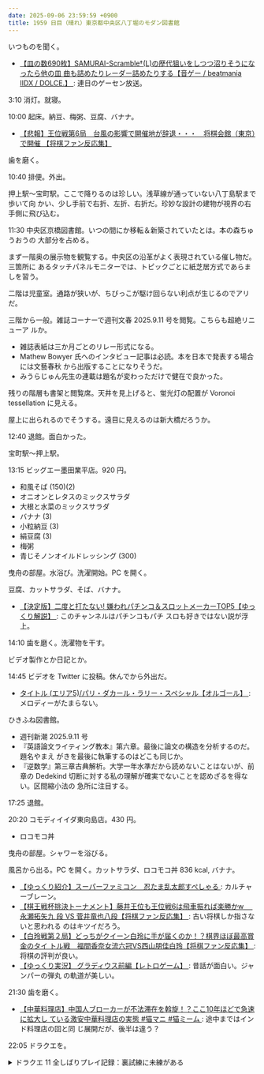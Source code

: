 ```yaml
---
date: 2025-09-06 23:59:59 +0900
title: 1959 日目（晴れ）東京都中央区八丁堀のモダン図書館
---
```


いつものを聞く。

* [【皿の数690枚】SAMURAI-Scramble†(L)の歴代狙いをしつつ沼りそうになったら他の皿
  曲も詰めたりレーダー詰めたりする【音ゲー / beatmania IIDX / DOLCE.】
  ](https://www.youtube.com/watch?v=bhNU62dyHQE): 連日のゲーセン放送。

3:10 消灯。就寝。

10:00 起床。納豆、梅粥、豆腐、バナナ。

* [【悲報】王位戦第6局　台風の影響で開催地が辞退・・・　将棋会館（東京）で開催
  【将棋ファン反応集】](https://www.youtube.com/watch?v=iAkjbCiNwK0)

歯を磨く。

10:40 排便。外出。

押上駅～宝町駅。ここで降りるのは珍しい。浅草線が通っていない八丁島駅まで歩いて向
かい、少し手前で右折、左折、右折だ。珍妙な設計の建物が視界の右手側に飛び込む。

<blockquote class="twitter-tweet"
  data-conversation="none"
  data-media-max-width="480" data-theme="dark" data-align="center">
<a href="https://twitter.com/showa_yojyo/status/1964202568671797719"></a>
</blockquote>

11:30 中央区京橋図書館。いつの間にか移転＆新築されていたとは。本の森ちゅうおうの
大部分を占める。

まず一階奥の展示物を観覧する。中央区の沿革がよく表現されている催し物だ。三箇所に
あるタッチパネルモニターでは、トピックごとに紙芝居方式であらましを習う。

二階は児童室。通路が狭いが、ちびっこが駆け回らない利点が生じるのでアリだ。

三階から一般。雑誌コーナーで週刊文春 2025.9.11 号を閲覧。こちらも超絶リニューア
ルか。

* 雑誌表紙は三か月ごとのリレー形式になる。
* Mathew Bowyer 氏へのインタビュー記事は必読。本を日本で発表する場合には文藝春秋
  から出版することになりそうだ。
* みうらじゅん先生の連載は題名が変わっただけで健在で良かった。

残りの階層も書架と閲覧席。天井を見上げると、蛍光灯の配置が Voronoi tessellation
に見える。

屋上に出られるのでそうする。遠目に見えるのは新大橋だろうか。

12:40 退館。面白かった。

宝町駅～押上駅。

13:15 ビッグエー墨田業平店。920 円。

* 和風そば (150)(2)
* オニオンとレタスのミックスサラダ
* 大根と水菜のミックスサラダ
* バナナ (3)
* 小粒納豆 (3)
* 絹豆腐 (3)
* 梅粥
* 青じそノンオイルドレッシング (300)

曳舟の部屋。水浴び。洗濯開始。PC を開く。

豆腐、カットサラダ、そば、バナナ。

* [【決定版】二度と打たない! 嫌われパチンコ＆スロットメーカーTOP5【ゆっくり解説】
  ](https://www.youtube.com/watch?v=VpKjIGJAPIw): このチャンネルはパチンコもパチ
  スロも好きではない説が浮上。

14:10 歯を磨く。洗濯物を干す。

ビデオ製作とか日記とか。

14:45 ビデオを Twitter に投稿。休んでから外出だ。

* [タイトル (エリア5)/パリ・ダカール・ラリー・スペシャル【オルゴール】
  ](https://www.youtube.com/watch?v=uCq8qqsWxO8): メロディーがたまらない。

ひきふね図書館。

* 週刊新潮 2025.9.11 号
* 『英語論文ライティング教本』第六章。最後に論文の構造を分析するのだ。題名やまえ
  がきを最後に執筆するのはどこも同じか。
* 『逆数学』第三章古典解析。大学一年水準だから読めないことはないが、前章の
  Dedekind 切断に対する私の理解が確実でないことを認めざるを得ない。区間縮小法の
  急所に注目する。

17:25 退館。

20:20 コモディイイダ東向島店。430 円。

* ロコモコ丼

曳舟の部屋。シャワーを浴びる。

風呂から出る。PC を開く。カットサラダ、ロコモコ丼 836 kcal, バナナ。

* [【ゆっくり紹介】スーパーファミコン　忍たま乱太郎すぺしゃる
  ](https://www.youtube.com/watch?v=5PqgcQzohtg): カルチャーブレーン。
* [【棋王戦杯挑決トーナメント】藤井王位も王位戦6は飛車振れば楽勝かw　 永瀬拓矢九
  段 VS 菅井竜也八段【将棋ファン反応集】
  ](https://www.youtube.com/watch?v=I18QaT6UzN0): 古い将棋しか指さないと思われる
  のはキツイだろう。
* [【白玲戦第２局】どっちがクイーン白玲に手が届くのか！？棋界ほぼ最高賞金のタイ
  トル戦　福間香奈女流六冠VS西山朋佳白玲【将棋ファン反応集】
  ](https://www.youtube.com/watch?v=v4QPRhH15JM): 将棋の評判が良い。
* [【ゆっくり実況】 グラディウス前編【レトロゲーム】
  ](https://www.youtube.com/watch?v=iwoMVDaIulk): 昔話が面白い。ジャンパーの弾丸
  の軌道が美しい。

21:30 歯を磨く。

* [【中華料理店】中国人ブローカーが不法滞在を斡旋！？ここ10年ほどで急速に拡大し
  ている激安中華料理店の実態 #猫マニ #猫ミーム
  ](https://www.youtube.com/watch?v=PanVP3gnyus): 途中まではインド料理店の回と同
  じ展開だが、後半は違う？

22:05 ドラクエを。

<details><summary>ドラクエ 11 全しばりプレイ記録：裏試練に未練がある</summary>
<p>連武討魔行の裏試練の初戦を試行錯誤する。ラリホーマが最後まで効いて欲しい。
シルビア、ロウ、ベロニカで残りトロル一頭まで進めたのが最高記録で、しかも不安定。
トロルはムチによるマヒ攻撃がかなり有効らしいので、慌てずに行けばよかった。</p>

<p>連戦イベントは安定優先なので、さすがに種を集めに行くほうがいいだろう。</p>
</details>
